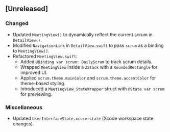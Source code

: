 ## [Unreleased]

### Changed
- Updated `MeetingView()` to dynamically reflect the current scrum in `DetailView()`.
- Modified `NavigationLink` in `DetailView.swift` to pass `scrum` as a binding to `MeetingView()`.
- Refactored `MeetingView.swift`:
  - Added `@Binding var scrum: DailyScrum` to track scrum details.
  - Wrapped `MeetingView` inside a `ZStack` with a `RoundedRectangle` for improved UI.
  - Applied `scrum.theme.mainColor` and `scrum.theme.accentColor` for theme-based styling.
  - Introduced a `MeetingView_StateWrapper` struct with `@State var scrum` for previewing.

### Miscellaneous
- Updated `UserInterfaceState.xcuserstate` (Xcode workspace state changes).

